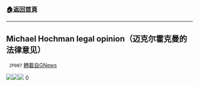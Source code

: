 ###  [:house:返回首頁](https://github.com/ourhimalayas/txt)
---

## Michael Hochman legal opinion（迈克尔霍克曼的法律意见）
` JP007` [轉載自GNews](https://gnews.org/zh-hans/523879/)

![]()![](https://gnews-media-offload.s3.amazonaws.com/wp-content/uploads/2020/11/03130843/Michael-Hochman-legal-opinion%EF%BC%88%E8%BF%88%E5%85%8B%E5%B0%94%E9%9C%8D%E5%85%8B%E6%9B%BC%E7%9A%84%E6%B3%95%E5%BE%8B%E6%84%8F%E8%A7%81%EF%BC%891.png)![]()![](https://gnews-media-offload.s3.amazonaws.com/wp-content/uploads/2020/11/03130849/Michael-Hochman-legal-opinion%EF%BC%88%E8%BF%88%E5%85%8B%E5%B0%94%E9%9C%8D%E5%85%8B%E6%9B%BC%E7%9A%84%E6%B3%95%E5%BE%8B%E6%84%8F%E8%A7%81%EF%BC%892.png)![]()![](https://gnews-media-offload.s3.amazonaws.com/wp-content/uploads/2020/11/03130855/Michael-Hochman-legal-opinion%EF%BC%88%E8%BF%88%E5%85%8B%E5%B0%94%E9%9C%8D%E5%85%8B%E6%9B%BC%E7%9A%84%E6%B3%95%E5%BE%8B%E6%84%8F%E8%A7%81%EF%BC%89E1.png)
0
